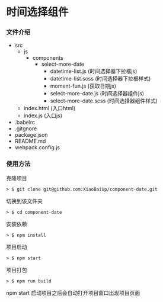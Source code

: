 # 时间选择组件

### 文件介绍

+ src   
    + js
        + components
            + select-more-date
                + datetime-list.js      (时间选择器下拉框js)
                + datetime-list.scss    (时间选择器下拉框样式)
                + moment-fun.js         (获取日期js)
                + select-more-date.js   (时间选择器组件js)
                + select-more-date.scss (时间选择器组件样式)
    + index.html    (入口html)
    + index.js      (入口js)
+ .babelrc          
+ .gitgnore         
+ package.json      
+ README.md
+ webpack.config.js

### 使用方法

克隆项目
```
> $ git clone git@github.com:XiaoBaiUp/component-date.git
```

切换到该文件夹
```
> $ cd component-date
```

安装依赖
```
> $ npm install
```

项目启动
```
> $ npm start
```

项目打包
```
> $ npm run build
```

npm start 启动项目之后会自动打开项目窗口出现项目页面

